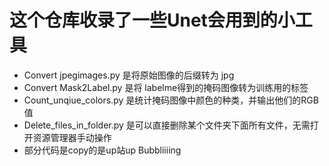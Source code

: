 # 这个仓库收录了一些Unet会用到的小工具

- Convert jpegimages.py 是将原始图像的后缀转为 jpg
- Convert Mask2Label.py 是将 labelme得到的掩码图像转为训练用的标签
- Count_unqiue_colors.py 是统计掩码图像中颜色的种类，并输出他们的RGB值
- Delete_files_in_folder.py 是可以直接删除某个文件夹下面所有文件，无需打开资源管理器手动操作
- 部分代码是copy的是up站up Bubbliiiing
